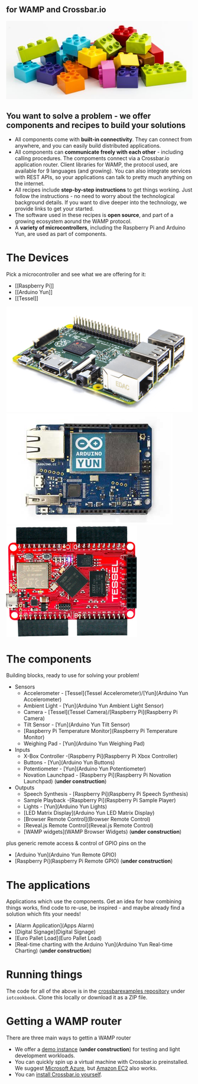 ## for WAMP and Crossbar.io




<div class="cookbook_topbox_landingpage">
   <div id="cookbook_home_topimage_container">
      <img id="cookbook_home_topimage" src="../static/img/iotcookbook/lego_duplo_smaller.jpg" alt="">   
   </div>
   
   <h2>
      You want to solve a problem - we offer components and recipes to build your solutions
   </h2>

   <ul>
      <li>
         All components come with <strong>built-in connectivity</strong>. They can connect from anywhere,  and you can easily  build distributed applications.
      </li>
      <li>
         All components can <strong>communicate freely with each other</strong> - including calling procedures. The compoments connect via a Crossbar.io application router. Client libraries for WAMP, the protocol used, are available for 9 languages (and growing). You can also integrate services with REST APIs, so your applications can talk to pretty much anything on the internet.
      </li>
      <li>
         All recipes include <strong>step-by-step instructions</strong> to get things working. Just follow the instructions - no need to worry about the technological background details. If you want to dive deeper into the technology, we provide links to get your started.
      </li>
      <li>
         The software used in these recipes is <strong>open source</strong>, and part of a growing ecosystem aorund the WAMP protocol.
      </li>
      <li>
         A <strong>variety of microcontrollers</strong>, including the Raspberry Pi and Arduino Yun, are used as part of components.
      </li>
   </ul>
</div>

# The Devices

Pick a microcontroller and see what we are offering for it: 

* [[Raspberry Pi]]
* [[Arduino Yun]]
* [[Tessel]]

<div id="cookbook_home_devices_container">
      <img class="cookbook_home_device" src="../static/img/iotcookbook/raspberry_pi.jpg" alt="">   
      <img class="cookbook_home_device" src="../static/img/iotcookbook/arduino_yun.jpg" alt="">   
      <img class="cookbook_home_device" src="../static/img/iotcookbook/tessel.jpg" alt="">   
</div>

# The components

Building blocks, ready to use for solving your problem!

* Sensors
   * Accelerometer - [Tessel](Tessel Accelerometer)/[Yun](Arduino Yun Accelerometer)
   * Ambient Light - [Yun](Arduino Yun Ambient Light Sensor)
   * Camera - [Tessel](Tessel Camera)/[Raspberry Pi](Raspberry Pi Camera)
   * Tilt Sensor - [Yun](Arduino Yun Tilt Sensor)
   * [Raspberry Pi Temperature Monitor](Raspberry Pi Temperature Monitor)
   * Weighing Pad - [Yun](Arduino Yun Weighing Pad) 
* Inputs
   * X-Box Controller -[Raspberry Pi](Raspberry Pi Xbox Controller)
   * Buttons - [Yun](Arduino Yun Buttons)
   * Potentiometer - [Yun](Arduino Yun Potentiometer)
   * Novation Launchpad - [Raspberry Pi](Raspberry Pi Novation Launchpad) (**under construction**)
* Outputs
   * Speech Synthesis - [Raspberry Pi](Raspberry Pi Speech Synthesis)
   * Sample Playback -[Raspberry Pi](Raspberry Pi Sample Player)
   * Lights - [Yun](Arduino Yun Lights)
   * [LED Matrix Display](Arduino Yun LED Matrix Display)
   + [Browser Remote Control](Browser Remote Control)
   + [Reveal.js Remote Control](Reveal.js Remote Control)
   + [WAMP widgets](WAMP Browser Widgets) (**under construction**)

 
plus generic remote access & control of GPIO pins on the

* [Arduino Yun](Arduino Yun Remote GPIO)
* [Raspberry Pi](Raspberry Pi Remote GPIO) (**under construction**)

# The applications

Applications which use the components. Get an idea for how combining things works, find code to re-use, be inspired - and maybe already find a solution which fits your needs!

* [Alarm Application](Apps Alarm)
* [Digital Signage](Digital Signage)
* [Euro Pallet Load](Euro Pallet Load)
* [Real-time charting with the Arduino Yun](Arduino Yun Real-time Charting) (**under construction**)

# Running things

The code for all of the above is in the [crossbarexamples repository](https://github.com/crossbario/crossbarexamples) under `iotcookbook`. Clone this locally or download it as a ZIP file.

# Getting a WAMP router

There are three main ways to gettin a WAMP router

* We offer a [demo instance](../docs/Demo-Instance) (**under construction**) for testing and light development workloads.
* You can quickly spin up a virtual machine with Crossbar.io preinstalled. We suggest [Microsoft Azure](../docs/Setup-on-Microsoft-Azure), but [Amazon EC2](../docs/Setup-on-Amazon-EC2) also works.
* You can [install Crossbar.io yourself](../docs/Local-Installation).


